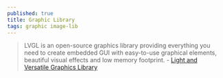 ```yaml
---
published: true
title: Graphic Library
tags: graphic image-lib
---
```

> LVGL is an open-source graphics library providing everything you need to create embedded GUI with easy-to-use graphical elements, beautiful visual effects and low memory footprint. - [Light and Versatile
Graphics Library](https://lvgl.io/)
